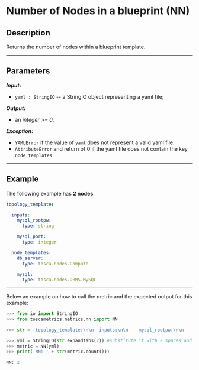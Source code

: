 # Number of Nodes in a blueprint (NN)

## Description

Returns the number of nodes within a blueprint template. 

---

## Parameters

**_Input_:**

* ```yaml : StringIO``` -- a StringIO object representing a yaml file;

**_Output_:** 

* an _integer >= 0_.

**_Exception_:**

* ```YAMLError``` if the value of ```yaml``` does not represent a valid yaml file. 
* ```AttributeError``` and return of 0 if the yaml file does not contain the key ```node_templates```

---

## Example
The following example has **2 nodes**.

``` yaml
topology_template:

  inputs:
    mysql_rootpw:
      type: string

    mysql_port:
      type: integer

  node_templates:
    db_server:
      type: tosca.nodes.Compute

    mysql:
      type: tosca.nodes.DBMS.MySQL
```

---

Below an example on how to call the metric and the expected output for this example:

```python
>>> from io import StringIO
>>> from toscametrics.metrics.nn import NN

>>> str = 'topology_template:\n\n  inputs:\n\n    mysql_rootpw:\n\n      type: string\n\n    mysql_port:\n\n      type: integer\n\n    # rest omitted here for brevity\n\n \n\n  node_templates:\n\n    db_server:\n\n      type: tosca.nodes.Compute\n\n      # rest omitted here for brevity\n\n \n\n    mysql:\n\n      type: tosca.nodes.DBMS.MySQL'

>>> yml = StringIO(str.expandtabs(2)) #substitute \t with 2 spaces and create the StringIO object
>>> metric = NN(yml)
>>> print('NN: ' + str(metric.count()))

NN: 2
```